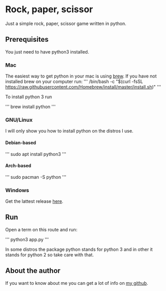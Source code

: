 # Rock, paper, scissor

Just a simple rock, paper, scissor game written in python.

## Prerequisites

You just need to have python3 installed.

### Mac

The easiest way to get python in your mac is using [brew](https://brew.sh/index_es). If you have not installed brew on your computer run:
'''
    /bin/bash -c "$(curl -fsSL https://raw.githubusercontent.com/Homebrew/install/master/install.sh)"
'''

To install python 3 run 

'''
    brew install python
'''

### GNU/Linux

I will only show you how to install python on the distros I use.

#### Debian-based

'''
    sudo apt install python3
'''

#### Arch-based

'''
    sudo pacman -S python
'''

### Windows

Get the lattest release [here](https://www.python.org/downloads/windows/).

## Run

Open a term on this route and run:

'''
    python3 app.py
'''

In some distros the package python stands for python 3 and in other it stands for python 2 so take care with that.

## About the author

If you want to know about me you can get a lot of info on [my github](https://github.com/seniorglez).

